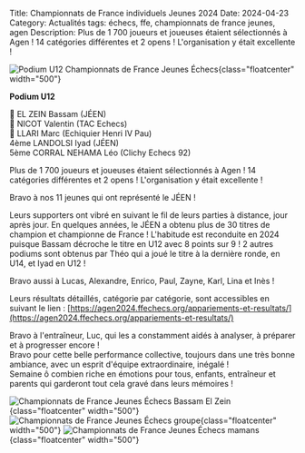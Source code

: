 Title: Championnats de France individuels Jeunes 2024
Date: 2024-04-23
Category: Actualités
tags: échecs, ffe, championnats de france jeunes, agen
Description: Plus de 1 700 joueurs et joueuses étaient sélectionnés à Agen ! 14 catégories différentes et 2 opens ! L'organisation y était excellente !

![Podium U12 Championnats de France Jeunes Échecs]({static}/images/2024-04-23_podium_U12.jpg){class="floatcenter" width="500"}

**Podium U12**

  🥇 EL ZEIN Bassam (JÉEN)  
  🥈 NICOT Valentin (TAC Echecs)  
  🥉 LLARI Marc (Echiquier Henri IV Pau)  
  4ème LANDOLSI  Iyad  (JÉEN)  
  5ème CORRAL NEHAMA Léo (Clichy Echecs 92)  

Plus de 1 700 joueurs et joueuses étaient sélectionnés à Agen ! 14 catégories différentes et 2 opens ! L'organisation y était excellente !

Bravo à nos 11 jeunes qui ont représenté le JÉEN !

Leurs supporters ont vibré en suivant le fil de leurs parties à distance, jour après jour. En quelques années, le JÉEN a obtenu plus de 30 titres de champion  et championne de France ! L'habitude est reconduite en 2024 puisque Bassam décroche le titre en U12 avec 8 points sur 9 ! 2 autres podiums sont obtenus par Théo qui a joué le titre à la dernière ronde, en U14, et Iyad en U12 !

Bravo aussi à Lucas, Alexandre, Enrico, Paul, Zayne, Karl, Lina et Inès !

Leurs résultats détaillés, catégorie par catégorie, sont accessibles en suivant le lien : [https://agen2024.ffechecs.org/appariements-et-resultats/](https://agen2024.ffechecs.org/appariements-et-resultats/)

Bravo à l'entraîneur, Luc, qui les a constamment aidés à analyser, à préparer et à progresser encore !  
Bravo pour cette belle performance collective, toujours dans une très bonne ambiance, avec un esprit d'équipe extraordinaire, inégalé !  
Semaine ô combien riche en émotions pour tous, enfants, entraîneur et parents qui garderont tout cela gravé dans leurs mémoires !  

![Championnats de France Jeunes Échecs Bassam El Zein]({static}/images/2024-04-23_bassam.jpg){class="floatcenter" width="500"}
![Championnats de France Jeunes Échecs groupe]({static}/images/2024-04-23_groupe.jpg){class="floatcenter" width="500"}
![Championnats de France Jeunes Échecs mamans]({static}/images/2024-04-23_mamans.jpg){class="floatcenter" width="500"}